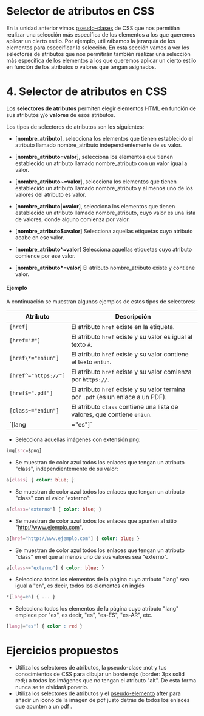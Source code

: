 # **Selector de atributos en CSS**

En la unidad anterior vimos [pseudo-clases](https://github.com/Sergio-Rey-Personal/DIW/blob/master/UD03_Disenyo_y_maquetacion_web_con_HTML5_y_CSS3/UD03_30_PseudoClasesPsaudoElementosCSS.md) de CSS que nos permitían realizar una selección más específica de los elementos a los que queremos aplicar un cierto estilo. Por ejemplo, utilizábamos la jerarquía de los elementos para especificar la selección. En esta sección vamos a ver los selectores de atributos que nos permitirán también realizar una selección más específica de los elementos a los que queremos aplicar un cierto estilo en función de los atributos o valores que tengan asignados.

# 4. Selector de atributos en CSS

Los **selectores de atributos** permiten elegir elementos HTML en función de sus atributos y/o **valores** de esos atributos.

Los tipos de selectores de atributos son los siguientes:

-   [**nombre_atributo**], selecciona los elementos que tienen establecido el atributo llamado nombre_atributo independientemente de su valor. 

-   [**nombre_atributo=valor**], selecciona los elementos que tienen establecido un atributo llamado nombre_atributo con un valor igual a valor.

-   [**nombre_atributo~=valor**], selecciona los elementos que tienen establecido un atributo llamado nombre_atributo y al menos uno de los valores del atributo es valor.

-   [**nombre_atributo|=valor**], selecciona los elementos que tienen establecido un atributo llamado nombre_atributo, cuyo valor es una lista de valores, donde alguno comienza por valor.

-   [**nombre_atributo$=valor**] Selecciona aquellas etiquetas cuyo atributo acabe en ese valor.

-   [**nombre_atributo^=valor**] Selecciona aquellas etiquetas cuyo atributo comience por ese valor.

-   [**nombre_atributo\*=valor**] El atributo nombre_atributo existe y contiene valor.

#### Ejemplo

A continuación se muestran algunos ejemplos de estos tipos de selectores:

| Atributo | Descripción |
| --- | --- |
| `[href]` | El atributo `href` existe en la etiqueta. |
| `[href="#"]` | El atributo `href` existe y su valor es igual al texto `#`. |
| `[href\*="eniun"]` | El atributo `href` existe y su valor contiene el texto `eniun`. |
| `[href^="https://"]` | El atributo `href` existe y su valor comienza por `https://`. |
| `[href$=".pdf"]` | El atributo `href` existe y su valor termina por `.pdf` (es un enlace a un PDF). |
| `[class~="eniun"]` | El atributo `class` contiene una lista de valores, que contiene `eniun`. |
| `[lang|="es"]` | El atributo `lang` contiene una lista de valores, donde alguno empieza por `es-`. |

* Selecciona aquellas imágenes con extensión png:

```css
img[src=$png]						
```

* Se muestran de color azul todos los enlaces que tengan un atributo "class", independientemente de su valor:

```css
a[class] { color: blue; }
```

* Se muestran de color azul todos los enlaces que tengan un atributo "class" con el valor "externo":

```css
a[class="externo"] { color: blue; }
```

* Se muestran de color azul todos los enlaces que apunten al sitio "http://www.ejemplo.com".

```css
a[href="http://www.ejemplo.com"] { color: blue; }
```

* Se muestran de color azul todos los enlaces que tengan un atributo "class" en el que al menos uno de sus valores sea "externo". 

```css
a[class~="externo"] { color: blue; }
```

* Selecciona todos los elementos de la página cuyo atributo "lang" sea igual a "en", es decir, todos los elementos en inglés 

```css
*[lang=en] { ... }
```

* Selecciona todos los elementos de la página cuyo atributo "lang" empiece por "es", es decir, "es", "es-ES", "es-AR", etc. 

```css
[lang|="es"] { color : red }
```

# Ejercicios propuestos

-   Utiliza los selectores de atributos, la pseudo-clase :not y tus conocimientos de CSS para dibujar un borde rojo (border: 3px solid red;) a todas las imágenes que no tengan el atributo "alt". De esta forma nunca se te olvidará ponerlo.
-   Utiliza los selectores de atributos y el [pseudo-elemento](https://github.com/Sergio-Rey-Personal/DIW/blob/master/UD03_Disenyo_y_maquetacion_web_con_HTML5_y_CSS3/UD03_30_PseudoClasesPsaudoElementosCSS.md) after para añadir un icono de la imagen de pdf justo detrás de todos los enlaces que apunten a un pdf .